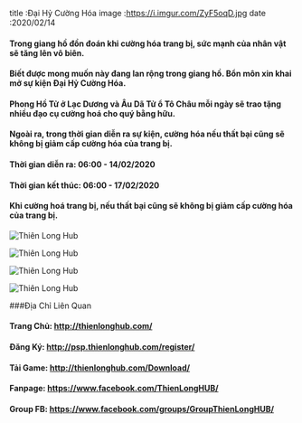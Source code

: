 title :Đại Hỷ Cường Hóa
image :https://i.imgur.com/ZyF5oqD.jpg
date  :2020/02/14

#### Trong giang hồ đồn đoán khi cường hóa trang bị, sức mạnh của nhân vật sẽ tăng lên vô biên.
#### Biết được mong muốn này đang lan rộng trong giang hồ. Bổn môn xin khai mở sự kiện Đại Hỷ Cường Hóa.
#### Phong Hồ Tử ở Lạc Dương và Âu Dã Tử ổ Tô Châu mỗi ngày sẽ trao tặng nhiều đạo cụ cường hoá cho quý bằng hữu.
#### Ngoài ra, trong thời gian diễn ra sự kiện, cường hóa nếu thất bại cũng sẽ không bị giảm cấp cường hóa của trang bị.

#### Thời gian diễn ra: 06:00 - 14/02/2020
#### Thời gian kết thúc: 06:00 - 17/02/2020
#### Khi cường hoá trang bị, nếu thất bại cũng sẽ không bị giảm cấp cường hóa của trang bị.


![Thiên Long Hub](https://i.imgur.com/99xYwx0.png)

![Thiên Long Hub](https://i.imgur.com/z3D9qvh.png)

![Thiên Long Hub](https://i.imgur.com/mhG7vGp.png)

![Thiên Long Hub](https://i.imgur.com/218vjQy.png)


###Địa Chỉ Liên Quan
#### Trang Chủ: http://thienlonghub.com/
#### Đăng Ký: http://psp.thienlonghub.com/register/
#### Tải Game: http://thienlonghub.com/Download/
#### Fanpage: https://www.facebook.com/ThienLongHUB/
#### Group FB: https://www.facebook.com/groups/GroupThienLongHUB/
